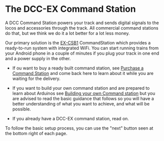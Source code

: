 # The DCC-EX Command Station

A DCC Command Station powers your track and sends digital signals to the locos and accessories through the track. All commercial command stations do that, but we think we do it a lot better for a lot less money.

Our primary solution is the [EX-CSB1](1-ex-csb1.md) CommandStation which provides a ready-to-run system with integrated WiFi. You can start running trains from your Android phone in a couple of minutes if you plug your track in one end and a power supply in the other.

- If ou want to buy a ready built command station, see [Purchase a Command Station](?Purchase) and come back here to learn about it while you are waiting for the delivery.

- If you want to build your own command station and are prepared to learn about Arduinos see [Building your own Command station](?DIY) but you are advised to read the basic guidance that follows so you will have a better understanding of what you want to achieve, and what will be possible.

- If you already have a DCC-EX command station, read on.

To follow the basic setup process, you can use the "next" button seen at the bottom right of each page.
